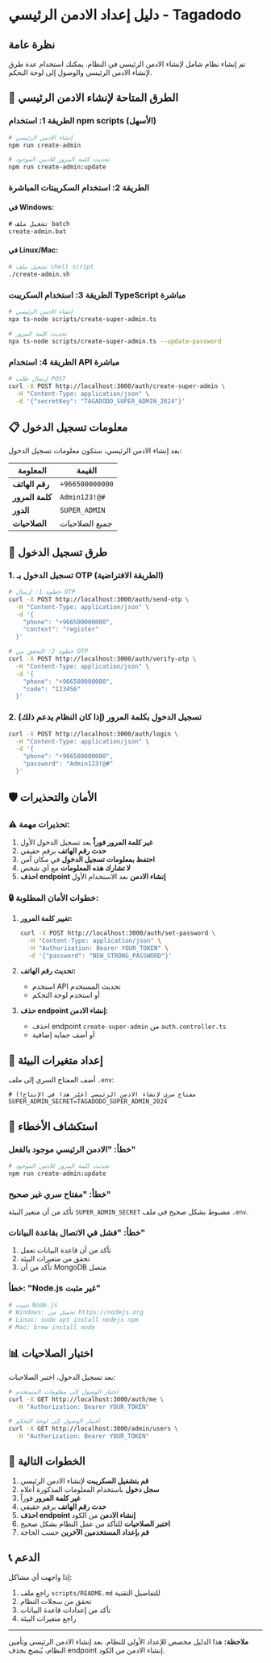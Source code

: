 # دليل إعداد الادمن الرئيسي - Tagadodo

## نظرة عامة

تم إنشاء نظام شامل لإنشاء الادمن الرئيسي في النظام. يمكنك استخدام عدة طرق لإنشاء الادمن الرئيسي والوصول إلى لوحة التحكم.

## 🚀 الطرق المتاحة لإنشاء الادمن الرئيسي

### الطريقة 1: استخدام npm scripts (الأسهل)

```bash
# إنشاء الادمن الرئيسي
npm run create-admin

# تحديث كلمة المرور للادمن الموجود
npm run create-admin:update
```

### الطريقة 2: استخدام السكريبتات المباشرة

#### في Windows:
```cmd
# تشغيل ملف batch
create-admin.bat
```

#### في Linux/Mac:
```bash
# تشغيل ملف shell script
./create-admin.sh
```

### الطريقة 3: استخدام السكريبت TypeScript مباشرة

```bash
# إنشاء الادمن الرئيسي
npx ts-node scripts/create-super-admin.ts

# تحديث كلمة المرور
npx ts-node scripts/create-super-admin.ts --update-password
```

### الطريقة 4: استخدام API مباشرة

```bash
# إرسال طلب POST
curl -X POST http://localhost:3000/auth/create-super-admin \
  -H "Content-Type: application/json" \
  -d '{"secretKey": "TAGADODO_SUPER_ADMIN_2024"}'
```

## 📋 معلومات تسجيل الدخول

بعد إنشاء الادمن الرئيسي، ستكون معلومات تسجيل الدخول:

| المعلومة | القيمة |
|---------|--------|
| **رقم الهاتف** | `+966500000000` |
| **كلمة المرور** | `Admin123!@#` |
| **الدور** | `SUPER_ADMIN` |
| **الصلاحيات** | جميع الصلاحيات |

## 🔐 طرق تسجيل الدخول

### 1. تسجيل الدخول بـ OTP (الطريقة الافتراضية)

```bash
# خطوة 1: إرسال OTP
curl -X POST http://localhost:3000/auth/send-otp \
  -H "Content-Type: application/json" \
  -d '{
    "phone": "+966500000000",
    "context": "register"
  }'

# خطوة 2: التحقق من OTP
curl -X POST http://localhost:3000/auth/verify-otp \
  -H "Content-Type: application/json" \
  -d '{
    "phone": "+966500000000",
    "code": "123456"
  }'
```

### 2. تسجيل الدخول بكلمة المرور (إذا كان النظام يدعم ذلك)

```bash
curl -X POST http://localhost:3000/auth/login \
  -H "Content-Type: application/json" \
  -d '{
    "phone": "+966500000000",
    "password": "Admin123!@#"
  }'
```

## 🛡️ الأمان والتحذيرات

### ⚠️ تحذيرات مهمة:

1. **غير كلمة المرور فوراً** بعد تسجيل الدخول الأول
2. **حدث رقم الهاتف** برقم حقيقي
3. **احتفظ بمعلومات تسجيل الدخول** في مكان آمن
4. **لا تشارك هذه المعلومات** مع أي شخص
5. **احذف endpoint إنشاء الادمن** بعد الاستخدام الأول

### 🔒 خطوات الأمان المطلوبة:

1. **تغيير كلمة المرور:**
   ```bash
   curl -X POST http://localhost:3000/auth/set-password \
     -H "Content-Type: application/json" \
     -H "Authorization: Bearer YOUR_TOKEN" \
     -d '{"password": "NEW_STRONG_PASSWORD"}'
   ```

2. **تحديث رقم الهاتف:**
   - استخدم API تحديث المستخدم
   - أو استخدم لوحة التحكم

3. **حذف endpoint إنشاء الادمن:**
   - احذف endpoint `create-super-admin` من `auth.controller.ts`
   - أو أضف حماية إضافية

## 🔧 إعداد متغيرات البيئة

أضف المفتاح السري إلى ملف `.env`:

```env
# مفتاح سري لإنشاء الادمن الرئيسي (غيّر هذا في الإنتاج!)
SUPER_ADMIN_SECRET=TAGADODO_SUPER_ADMIN_2024
```

## 🐛 استكشاف الأخطاء

### خطأ: "الادمن الرئيسي موجود بالفعل"

```bash
# تحديث كلمة المرور للادمن الموجود
npm run create-admin:update
```

### خطأ: "مفتاح سري غير صحيح"

تأكد من أن متغير البيئة `SUPER_ADMIN_SECRET` مضبوط بشكل صحيح في ملف `.env`.

### خطأ: "فشل في الاتصال بقاعدة البيانات"

1. تأكد من أن قاعدة البيانات تعمل
2. تحقق من متغيرات البيئة
3. تأكد من أن MongoDB متصل

### خطأ: "Node.js غير مثبت"

```bash
# تثبيت Node.js
# Windows: تحميل من https://nodejs.org
# Linux: sudo apt install nodejs npm
# Mac: brew install node
```

## 📊 اختبار الصلاحيات

بعد تسجيل الدخول، اختبر الصلاحيات:

```bash
# اختبار الوصول إلى معلومات المستخدم
curl -X GET http://localhost:3000/auth/me \
  -H "Authorization: Bearer YOUR_TOKEN"

# اختبار الوصول إلى لوحة التحكم
curl -X GET http://localhost:3000/admin/users \
  -H "Authorization: Bearer YOUR_TOKEN"
```

## 🎯 الخطوات التالية

1. **قم بتشغيل السكريبت** لإنشاء الادمن الرئيسي
2. **سجل دخول** باستخدام المعلومات المذكورة أعلاه
3. **غير كلمة المرور** فوراً
4. **حدث رقم الهاتف** برقم حقيقي
5. **احذف endpoint إنشاء الادمن** من الكود
6. **اختبر الصلاحيات** للتأكد من عمل النظام بشكل صحيح
7. **قم بإعداد المستخدمين الآخرين** حسب الحاجة

## 📞 الدعم

إذا واجهت أي مشاكل:

1. راجع ملف `scripts/README.md` للتفاصيل التقنية
2. تحقق من سجلات النظام
3. تأكد من إعدادات قاعدة البيانات
4. راجع متغيرات البيئة

---

**ملاحظة:** هذا الدليل مخصص للإعداد الأولي للنظام. بعد إنشاء الادمن الرئيسي وتأمين النظام، يُنصح بحذف endpoint إنشاء الادمن من الكود.
